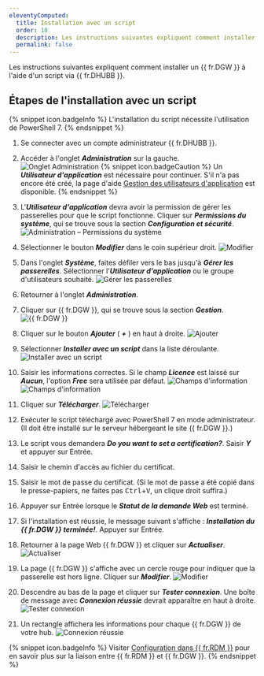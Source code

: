 ```yaml
---
eleventyComputed:
  title: Installation avec un script
  order: 10
  description: Les instructions suivantes expliquent comment installer un {{ fr.DGW }} à l'aide d'un script via {{ fr.DHUBB }}.
  permalink: false
---
```

Les instructions suivantes expliquent comment installer un {{ fr.DGW }} à l'aide d'un script via {{ fr.DHUBB }}.

## Étapes de l'installation avec un script

{% snippet icon.badgeInfo %}
L'installation du script nécessite l'utilisation de PowerShell 7.
{% endsnippet %}

1. Se connecter avec un compte administrateur {{ fr.DHUBB }}.
1. Accéder à l'onglet ***Administration*** sur la gauche.
![Onglet Administration](https://cdnweb.devolutions.net/docs/fr/hub/DGW0020.png)
{% snippet icon.badgeCaution %}
Un ***Utilisateur d'application*** est nécessaire pour continuer. S'il n'a pas encore été créé, la page d'aide [Gestion des utilisateurs d'application](/fr/hub/web-interface/administration/management/application-users/manage-application-users/) est disponible.
{% endsnippet %}

3. L'***Utilisateur d'application*** devra avoir la permission de gérer les passerelles pour que le script fonctionne. Cliquer sur ***Permissions du système***, qui se trouve sous la section ***Configuration et sécurité***.
![Administration – Permissions du système](https://cdnweb.devolutions.net/docs/fr/hub/DGW0022.png)
1. Sélectionner le bouton ***Modifier*** dans le coin supérieur droit.
![Modifier](https://cdnweb.devolutions.net/docs/fr/hub/DGW0023.png)
1. Dans l'onglet ***Système***, faites défiler vers le bas jusqu'à ***Gérer les passerelles***. Sélectionner l'***Utilisateur d'application*** ou le groupe d'utilisateurs souhaité.
![Gérer les passerelles](https://cdnweb.devolutions.net/docs/fr/hub/DGW0024.png)
1. Retourner à l'onglet ***Administration***.
1. Cliquer sur {{ fr.DGW }}, qui se trouve sous la section ***Gestion***.
![{{ fr.DGW }}](https://cdnweb.devolutions.net/docs/fr/hub/DGW0021.png)
1. Cliquer sur le bouton ***Ajouter*** ( ***+*** ) en haut à droite.
![Ajouter](https://cdnweb.devolutions.net/docs/fr/hub/DGW0025.png)
1. Sélectionner ***Installer avec un script*** dans la liste déroulante.
![Installer avec un script](https://cdnweb.devolutions.net/docs/fr/hub/DGW0026.png)
1. Saisir les informations correctes. Si le champ ***Licence*** est laissé sur ***Aucun***, l'option ***Free*** sera utilisée par défaut.
![Champs d'information](https://cdnweb.devolutions.net/docs/fr/hub/DGW0027.png)
![Champs d'information](https://cdnweb.devolutions.net/docs/fr/hub/DGW0028.png)
1. Cliquer sur ***Télécharger***.
![Télécharger](https://cdnweb.devolutions.net/docs/fr/hub/DGW0029.png)
1. Exécuter le script téléchargé avec PowerShell 7 en mode administrateur. (Il doit être installé sur le serveur hébergeant le site {{ fr.DGW }}.)
1. Le script vous demandera ***Do you want to set a certification?***. Saisir ***Y*** et appuyer sur Entrée.
1. Saisir le chemin d'accès au fichier du certificat.
1. Saisir le mot de passe du certificat. (Si le mot de passe a été copié dans le presse-papiers, ne faites pas <kbd>Ctrl</kbd>+<kbd>V</kbd>, un clique droit suffira.)
1. Appuyer sur Entrée lorsque le ***Statut de la demande Web*** est terminé.
1. Si l'installation est réussie, le message suivant s'affiche : ***Installation du {{ fr.DGW }} terminée!***. Appuyer sur Entrée.
1. Retourner à la page Web {{ fr.DGW }} et cliquer sur ***Actualiser***.
![Actualiser](https://cdnweb.devolutions.net/docs/fr/hub/DGW0030.png)
1. La page {{ fr.DGW }} s'affiche avec un cercle rouge pour indiquer que la passerelle est hors ligne. Cliquer sur ***Modifier***.
![Modifier](https://cdnweb.devolutions.net/docs/fr/hub/DGW0031.png)
1. Descendre au bas de la page et cliquer sur ***Tester connexion***. Une boîte de message avec ***Connexion réussie*** devrait apparaître en haut à droite.
![Tester connexion](https://cdnweb.devolutions.net/docs/fr/hub/DGW0032.png)
1. Un rectangle affichera les informations pour chaque {{ fr.DGW }} de votre hub.
![Connexion réussie](https://cdnweb.devolutions.net/docs/fr/hub/DGW0033.png)

{% snippet icon.badgeInfo %}
Visiter [Configuration dans {{ fr.RDM }}](/fr/hub/dgw/rdm-configuration/) pour en savoir plus sur la liaison entre {{ fr.RDM }} et {{ fr.DGW }}.
{% endsnippet %}
